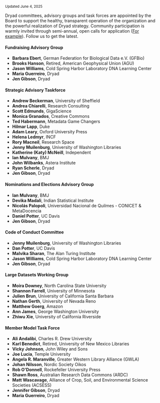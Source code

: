 <small>Updated June 4, 2025</small>

Dryad committees, advisory groups and task forces are appointed by the Board to support the healthy, transparent operation of the organization and the powerful realization of Dryad strategy. Community participation is warmly invited through semi-annual, open calls for application ([For example](https://blog.datadryad.org/2023/12/18/join-us-invitation-to-participate-in-dryad-committees/)). Follow us to get the latest.

#### Fundraising Advisory Group
* **Barbara Ebert**, German Federation for Biological Data e.V. (GFBio)
* **Brooks Hanson**, Retired, American Geophysical Union (AGU)
* **Jason Williams**, Cold Spring Harbor Laboratory DNA Learning Center
* **Maria Guerreiro**, Dryad
* **Jen Gibson**, Dryad
        
#### Strategic Advisory Taskforce    
* **Andrew Beckerman**, University of Sheffield
* **Andrea Chiarelli**, Research Consulting
* **Scott Edmunds**, GigaScience
* **Monica Granados**, Creative Commons
* **Ted Habermann**, Metadata Game Changers
* **Hilmar Lapp**, Duke
* **Adam Leary**, Oxford University Press
* **Helena Ledmyr**, INCF
* **Rory Macneil**, Research Space
* **Jenny Muilenburg**, University of Washington Libraries
* **Katherine (Katy) McNeill**, Independent
* **Ian Mulvany**, BMJ
* **John Wilbanks**, Astera Institute
* **Ryan Scherle**, Dryad
* **Jen Gibson**, Dryad
        
#### Nominations and Elections Advisory Group 
* **Ian Mulvany**, BMJ
* **Devika Madali**, Indian Statistical Institute
* **Nicolás Palopoli**, Universidad Nacional de Quilmes - CONICET & MetaDocencia
* **Daniel Potter**, UC Davis
* **Jen Gibson**, Dryad
        
#### Code of Conduct Committee   
* **Jenny Muilenburg**, University of Washington Libraries
* **Dan Potter**, UC Davis
* **Malvika Sharan**, The Alan Turing Institute
* **Jason Williams**, Cold Spring Harbor Laboratory DNA Learning Center
* **Jen Gibson**, Dryad

#### Large Datasets Working Group
* **Moira Downey**, North Carolina State University
* **Shannon Farrell**, University of Minnesota
* **Julien Brun**, University of California Santa Barbara
* **Nathan Gerth**, University of Nevada Reno
* **Matthew Goerg**, Amazon
* **Ann James**, George Washington University
* **Zhiwu Xie**, University of California Riverside

#### Member Model Task Force

* **Ali Andalibi**, Charles R. Drew University
* **Karl Benedict**, Retired, University of New Mexico Libraries
* **Vicky Johnson**, John Wiley and Sons
* **Joe Lucia**, Temple University
* **Angela R. Maranville**, Greater Western Library Alliance (GWLA)
* **Johan Nilsson**, Nordic Society Oikos
* **Rob O'Donnell**, Rockefeller University Press
* **Shawn Ross**, Australian Research Data Commons (ARDC)
* **Matt Wascavage**, Alliance of Crop, Soil, and Environmental Science Societies (ACSESS)
* **Jennifer Gibson**, Dryad
* **Maria Guerreiro**, Dryad
